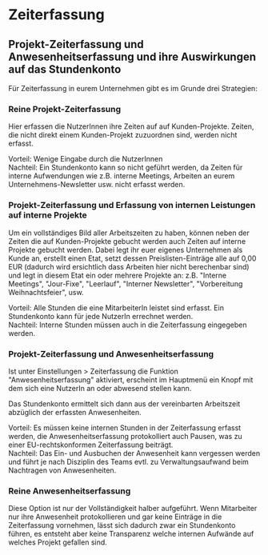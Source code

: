 # Zeiterfassung

## Projekt-Zeiterfassung und Anwesenheitserfassung und ihre Auswirkungen auf das Stundenkonto

Für Zeiterfassung in eurem Unternehmen gibt es im Grunde drei Strategien:

### Reine Projekt-Zeiterfassung

Hier erfassen die NutzerInnen ihre Zeiten auf auf Kunden-Projekte. Zeiten, die nicht direkt einem Kunden-Projekt zuzuordnen sind, werden nicht erfasst.

Vorteil: Wenige Eingabe durch die NutzerInnen  
Nachteil: Ein Stundenkonto kann so nicht geführt werden, da Zeiten für interne Aufwendungen wie z.B. interne Meetings, Arbeiten an eurem Unternehmens-Newsletter usw. nicht erfasst werden.

### Projekt-Zeiterfassung und Erfassung von internen Leistungen auf interne Projekte

Um ein vollständiges Bild aller Arbeitszeiten zu haben, können neben der Zeiten die auf Kunden-Projekte gebucht werden auch Zeiten auf interne Projekte gebucht werden. Dabei legt ihr euer eigenes Unternehmen als Kunde an, erstellt einen Etat, setzt dessen Preislisten-Einträge alle auf 0,00 EUR  \(dadurch wird ersichtlich dass Arbeiten hier nicht berechenbar sind\) und legt in diesem Etat ein oder mehrere Projekte an: z.B. "Interne Meetings", "Jour-Fixe", "Leerlauf", "Interner Newsletter", "Vorbereitung Weihnachtsfeier", usw.

Vorteil: Alle Stunden die eine MitarbeiterIn leistet sind erfasst. Ein Stundenkonto kann für jede NutzerIn errechnet werden.  
Nachteil: Interne Stunden müssen auch in die Zeiterfassung eingegeben werden.

### Projekt-Zeiterfassung und Anwesenheitserfassung

Ist unter Einstellungen &gt; Zeiterfassung die Funktion "Anwesenheitserfassung" aktiviert, erscheint im Hauptmenü ein Knopf mit dem sich eine NutzerIn an oder abwesend stellen kann.

Das Stundenkonto ermittelt sich dann aus der vereinbarten Arbeitszeit abzüglich der erfassten Anwesenheiten.

Vorteil: Es müssen keine internen Stunden in der Zeiterfassung erfasst werden, die Anwesenheitserfassung protokolliert auch Pausen, was zu einer EU-rechtskonformen Zeiterfassung beiträgt.  
Nachteil: Das Ein- und Ausbuchen der Anwesenheit kann vergessen werden und führt je nach Disziplin des Teams evtl. zu Verwaltungsaufwand beim Nachtragen von Anwesenheiten.

### Reine Anwesenheitserfassung

Diese Option ist nur der Vollständigkeit halber aufgeführt. Wenn Mitarbeiter nur ihre Anwesenheit protokollieren und gar keine Einträge in die Zeiterfassung vornehmen, lässt sich dadurch zwar ein Stundenkonto führen, es entsteht aber keine Transparenz welche internen Aufwände auf welches Projekt gefallen sind.

